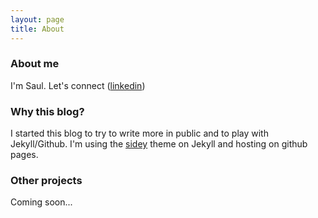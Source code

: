 ```yaml
---
layout: page
title: About
---
```


### About me
I'm Saul. Let's connect ([linkedin](https://www.linkedin.com/in/slustgarten/))

### Why this blog?
I started this blog to try to write more in public and to play with Jekyll/Github. I'm using the [sidey](https://github.com/ronv/sidey) theme on Jekyll and hosting on github pages.
 
### Other projects
Coming soon...

